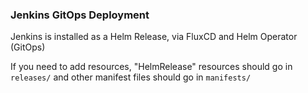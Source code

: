 ### Jenkins GitOps Deployment

Jenkins is installed as a Helm Release, via FluxCD and Helm Operator (GitOps)

If you need to add resources, "HelmRelease" resources should go in `releases/`
and other manifest files should go in `manifests/`
